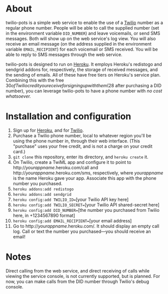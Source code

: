 # About

twilio-pots is a simple web service to enable the use of a [Twilio](https://www.twilio.com/) number as a regular phone number. People will be able to call the supplied number (set in the environment variable `DID_NUMBER`) and leave voicemails, or send SMS messages. Both will show up on the web service's log view. You will also receive an email message (on the address supplied in the environment variable `EMAIL_RECIPIENT`) for each voicemail or SMS received. You will be able to reply to SMS messages through the web service.

twilio-pots is designed to run on [Heroku](http://www.heroku.com/). It employs Heroku's redistogo and sendgrid addons for, respectively, the storage of received messages, and the sending of emails. All of these have free tiers on Heroku's service plan. Combining this with the free $30 of Twilio credit you receive for signing up with them ($28 after purchasing a DID number), you can leverage twilio-pots to have a phone number with *no cost whatsoever.*

# Installation and configuration

1. Sign up for [Heroku](http://www.heroku.com/), and for [Twilio](https://www.twilio.com/).
2. Purchase a Twilio phone number, local to whatever region you'll be using the phone number in, through their web interface. (This "purchase" uses your free credit, and is not a charge on your credit card.)
3. `git clone` this repository, enter its directory, and `heroku create` it.
4. On Twilio, create a TwiML app and configure it to point to http://*yourappname*.heroku.com/call and http://*yourappname*.heroku.com/sms, respectively, where *yourappname* is the name Heroku gave your app. Associate this app with the phone number you purchased.
4. `heroku addons:add redistogo`
5. `heroku addons:add sendgrid`
6. `heroku config:add TWILIO_ID=`[your Twilio API key here]
7. `heroku config:add TWILIO_SECRET=`[your Twilio API shared-secret here]
8. `heroku config:add DID_NUMBER=`[the number you purchased from Twilio here, in +1234567890 format]
9. `heroku config:add EMAIL_RECIPIENT=`[your email address]
10. Go to http://*yourappname*.heroku.com/. It should display an empty call log. Call or text the number you purchased&mdash;you should receive an email!

# Notes

Direct calling from the web service, and direct receiving of calls while viewing the service console, is not currently supported, but is planned. For now, you can make calls from the DID number through Twilio's debug console.

